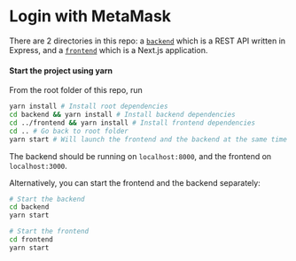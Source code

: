 # Login with MetaMask

<!-- TODO: suppress for now -->
<!-- ![demo](login-with-metamask-demo.gif) -->

There are 2 directories in this repo: a [`backend`](./backend) which is a REST API written in Express, and a [`frontend`](./frontend) which is a Next.js application.

#### Start the project using yarn

From the root folder of this repo, run

```bash
yarn install # Install root dependencies
cd backend && yarn install # Install backend dependencies
cd ../frontend && yarn install # Install frontend dependencies
cd .. # Go back to root folder
yarn start # Will launch the frontend and the backend at the same time
```

The backend should be running on `localhost:8000`, and the frontend on `localhost:3000`.

Alternatively, you can start the frontend and the backend separately:

```bash
# Start the backend
cd backend
yarn start

# Start the frontend
cd frontend
yarn start
```